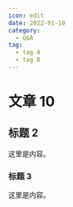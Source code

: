 ```yaml
---
icon: edit
date: 2022-01-10
category:
  - Q&A
tag:
  - tag A
  - tag B
---
```


# 文章 10

## 标题 2

这里是内容。

### 标题 3

这里是内容。
